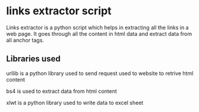 # links extractor script
Links extractor is a python script which helps in extracting all the links in a web page. 
It goes through all the content in html data and extract data from all anchor tags.

## Libraries used
urllib is a python library used to send request used to website to retrive html content

bs4 is used to extract data from html content

xlwt is a python library used to write data to excel sheet